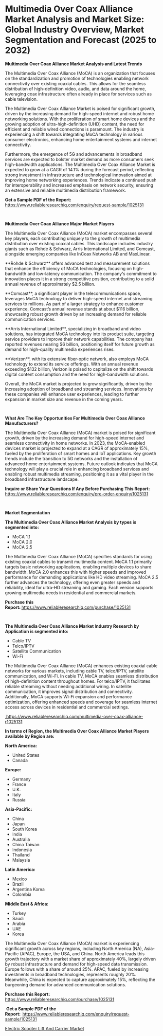 <p><h1>Multimedia Over Coax Alliance Market Analysis and Market Size: Global Industry Overview, Market Segmentation and Forecast (2025 to 2032)</h1></p><p><strong>Multimedia Over Coax Alliance Market Analysis and Latest Trends</strong></p>
<p><p>The Multimedia Over Coax Alliance (MoCA) is an organization that focuses on the standardization and promotion of technologies enabling network connectivity over existing coaxial cables. This allows for the seamless distribution of high-definition video, audio, and data around the home, leveraging coax infrastructure often already in place for services such as cable television.</p><p>The Multimedia Over Coax Alliance Market is poised for significant growth, driven by the increasing demand for high-speed internet and robust home networking solutions. With the proliferation of smart home devices and the growing adoption of ultra-high-definition (UHD) content, the need for efficient and reliable wired connections is paramount. The industry is experiencing a shift towards integrating MoCA technology in various consumer electronics, enhancing home entertainment systems and internet connectivity.</p><p>Furthermore, the emergence of 5G and advancements in broadband services are expected to bolster market demand as more consumers seek high-bandwidth applications. The Multimedia Over Coax Alliance Market is expected to grow at a CAGR of 14.1% during the forecast period, reflecting strong investment in infrastructure and technological innovation aimed at improving home networking experiences. Trends indicate a continued push for interoperability and increased emphasis on network security, ensuring an extensive and reliable multimedia distribution framework.</p></p>
<p><strong>Get a Sample PDF of the Report:&nbsp;</strong> <a href="https://www.reliableresearchiq.com/enquiry/request-sample/1025131?utm_campaign=2238&utm_medium=2&utm_source=Github&utm_content=ia&utm_term=06032025&utm_id=multimedia-over-coax-alliance">https://www.reliableresearchiq.com/enquiry/request-sample/1025131</a></p>
<p>&nbsp;</p>
<p><strong>Multimedia Over Coax Alliance Major Market Players</strong></p>
<p><p>The Multimedia Over Coax Alliance (MoCA) market encompasses several key players, each contributing uniquely to the growth of multimedia distribution over existing coaxial cables. This landscape includes industry giants such as Rohde & Schwarz, Arris International Limited, and Comcast, alongside emerging companies like InCoax Networks AB and MaxLinear.</p><p>**Rohde & Schwarz** offers advanced test and measurement solutions that enhance the efficiency of MoCA technologies, focusing on high-bandwidth and low-latency communication. The company's commitment to innovation places it in a strong competitive position, contributing to a solid annual revenue of approximately $2.5 billion.</p><p>**Comcast**, a significant player in the telecommunications space, leverages MoCA technology to deliver high-speed internet and streaming services to millions. As part of a larger strategy to enhance customer experience, Comcast’s annual revenue stands at about $116 billion, showcasing robust growth driven by an increasing demand for reliable communication services.</p><p>**Arris International Limited**, specializing in broadband and video solutions, has integrated MoCA technology into its product suite, targeting service providers to improve their network capabilities. The company has reported revenues nearing $6 billion, positioning itself for future growth as demand for high-quality multimedia experiences rises.</p><p>**Verizon**, with its extensive fiber-optic network, also employs MoCA technology to extend its service offerings. With an annual revenue exceeding $132 billion, Verizon is poised to capitalize on the shift towards digital content consumption and the need for high-bandwidth solutions.</p><p>Overall, the MoCA market is projected to grow significantly, driven by the increasing adoption of broadband and streaming services. Innovations by these companies will enhance user experiences, leading to further expansion in market size and revenue in the coming years.</p></p>
<p>&nbsp;</p>
<p><strong>What Are The Key Opportunities For Multimedia Over Coax Alliance Manufacturers?</strong></p>
<p><p>The Multimedia Over Coax Alliance (MoCA) market is poised for significant growth, driven by the increasing demand for high-speed internet and seamless connectivity in home networks. In 2023, the MoCA-enabled devices market is projected to expand at a CAGR of approximately 15%, fueled by the proliferation of smart homes and IoT applications. Key growth trends include the transition to 5G networks and the installation of advanced home entertainment systems. Future outlook indicates that MoCA technology will play a crucial role in enhancing broadband services and enabling robust multimedia streaming, positioning it as a vital player in the broadband infrastructure landscape.</p></p>
<p><strong>Inquire or Share Your Questions If Any Before Purchasing This Report:</strong> <a href="https://www.reliableresearchiq.com/enquiry/pre-order-enquiry/1025131?utm_campaign=2238&utm_medium=2&utm_source=Github&utm_content=ia&utm_term=06032025&utm_id=multimedia-over-coax-alliance">https://www.reliableresearchiq.com/enquiry/pre-order-enquiry/1025131</a></p>
<p>&nbsp;</p>
<p><strong>Market Segmentation</strong></p>
<p><strong>The Multimedia Over Coax Alliance Market Analysis by types is segmented into:</strong></p>
<p><ul><li>MoCA 1.1</li><li>MoCA 2.0</li><li>MoCA 2.5</li></ul></p>
<p><p>The Multimedia Over Coax Alliance (MoCA) specifies standards for using existing coaxial cables to transmit multimedia content. MoCA 1.1 primarily targets basic networking applications, enabling multiple devices to share bandwidth. MoCA 2.0 enhances this with higher speeds and improved performance for demanding applications like HD video streaming. MoCA 2.5 further advances the technology, offering even greater speeds and reliability, ideal for ultra-HD streaming and gaming. Each version supports growing multimedia needs in residential and commercial markets.</p></p>
<p><strong>Purchase this Report:&nbsp;</strong><a href="https://www.reliableresearchiq.com/purchase/1025131?utm_campaign=2238&utm_medium=2&utm_source=Github&utm_content=ia&utm_term=06032025&utm_id=multimedia-over-coax-alliance">https://www.reliableresearchiq.com/purchase/1025131</a></p>
<p>&nbsp;</p>
<p><strong>The Multimedia Over Coax Alliance Market Industry Research by Application is segmented into:</strong></p>
<p><ul><li>Cable TV</li><li>Telco/IPTV</li><li>Satellite Communication</li><li>Wi-Fi</li></ul></p>
<p><p>The Multimedia Over Coax Alliance (MoCA) enhances existing coaxial cable networks for various markets, including cable TV, telco/IPTV, satellite communication, and Wi-Fi. In cable TV, MoCA enables seamless distribution of high-definition content throughout homes. For telco/IPTV, it facilitates reliable streaming without needing additional wiring. In satellite communication, it improves signal distribution and connectivity. Additionally, MoCA supports Wi-Fi expansion and performance optimization, offering enhanced speeds and coverage for seamless internet access across devices in residential and commercial settings.</p></p>
<p><a href="https://www.reliableresearchiq.com/multimedia-over-coax-alliance-r1025131?utm_campaign=2238&utm_medium=2&utm_source=Github&utm_content=ia&utm_term=06032025&utm_id=multimedia-over-coax-alliance">&nbsp;https://www.reliableresearchiq.com/multimedia-over-coax-alliance-r1025131</a></p>
<p><strong>In terms of Region, the Multimedia Over Coax Alliance Market Players available by Region are:</strong></p>
<p>
    <p> <strong> North America: </strong>
        <ul>
            <li>United States</li>
            <li>Canada</li>
        </ul>
        </p> 
    <p> <strong> Europe: </strong>
        <ul>
            <li>Germany</li>
            <li>France</li>
            <li>U.K.</li>
            <li>Italy</li>
            <li>Russia</li>
        </ul>
        </p> 
    <p> <strong> Asia-Pacific: </strong>
        <ul>
            <li>China</li>
            <li>Japan</li>
            <li>South Korea</li>
            <li>India</li>
            <li>Australia</li>
            <li>China Taiwan</li>
            <li>Indonesia</li>
            <li>Thailand</li>
            <li>Malaysia</li>
        </ul>
        </p> 
    <p> <strong> Latin America: </strong>
        <ul>
            <li>Mexico</li>
            <li>Brazil</li>
            <li>Argentina Korea</li>
            <li>Colombia</li>
        </ul>
        </p> 
    <p> <strong> Middle East & Africa: </strong>
        <ul>
            <li>Turkey</li>
            <li>Saudi</li>
            <li>Arabia</li>
            <li>UAE</li>
            <li>Korea</li>
        </ul>
    </p>
    </p>
<p><p>The Multimedia Over Coax Alliance (MoCA) market is experiencing significant growth across key regions, including North America (NA), Asia-Pacific (APAC), Europe, the USA, and China. North America leads this growth trajectory with a market share of approximately 40%, largely driven by robust infrastructure and demand for high-speed data transmission. Europe follows with a share of around 25%. APAC, fueled by increasing investments in broadband technologies, represents roughly 20%. Meanwhile, China is expected to capture approximately 15%, reflecting the burgeoning demand for advanced communication solutions.</p></p>
<p><strong>Purchase this Report: </strong><a href="https://www.reliableresearchiq.com/purchase/1025131?utm_campaign=2238&utm_medium=2&utm_source=Github&utm_content=ia&utm_term=06032025&utm_id=multimedia-over-coax-alliance">https://www.reliableresearchiq.com/purchase/1025131</a></p>
<p>&nbsp;<strong>Get a Sample PDF of the Report:&nbsp;&nbsp;</strong><a href="https://www.reliableresearchiq.com/enquiry/request-sample/1025131?utm_campaign=2238&utm_medium=2&utm_source=Github&utm_content=ia&utm_term=06032025&utm_id=multimedia-over-coax-alliance">https://www.reliableresearchiq.com/enquiry/request-sample/1025131</a></p>
<p><strong></strong></p>
<p><p><a href="https://github.com/SanjidaMahmud54/Market-Research-Report-List-1/blob/main/electric-scooter-lift-and-carrier-market.md?utm_campaign=2238&utm_medium=2&utm_source=Github&utm_content=ia&utm_term=06032025&utm_id=multimedia-over-coax-alliance">Electric Scooter Lift And Carrier Market</a></p></p>